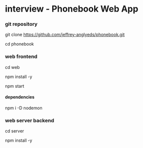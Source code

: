 # interview - Phonebook Web App

### git repository
git clone https://github.com/jeffrey-anglyeds/phonebook.git

cd phonebook

### web frontend
cd web

npm install -y

npm start

#### dependencies
npm i -D nodemon

### web server backend
cd server

npm install -y
